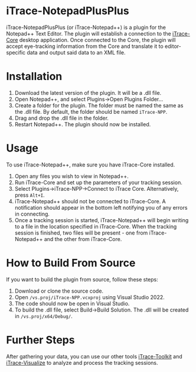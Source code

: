 # iTrace-NotepadPlusPlus
iTrace-NotepadPlusPlus (or iTrace-Notepad++) is a plugin for the Notepad++ Text Editor. The plugin will establish a connection to the [iTrace-Core](https://github.com/iTrace-Dev/iTrace-Core) desktop application. Once connected to the Core, the plugin will accept eye-tracking information from the Core and translate it to editor-specific data and output said data to an XML file.

# Installation
1. Download the latest version of the plugin. It will be a .dll file.
2. Open Notepad++, and select Plugins->Open Plugins Folder...
3. Create a folder for the plugin. The folder must be named the same as the .dll file. By default, the folder should be named `iTrace-NPP`.
4. Drag and drop the .dll file in the folder.
5. Restart Notepad++. The plugin should now be installed.

# Usage
To use iTrace-Notepad++, make sure you have iTrace-Core installed.
1. Open any files you wish to view in Notepad++.
2. Run iTrace-Core and set up the parameters of your tracking session.
3. Select Plugins->iTrace-NPP->Connect to iTrace Core. Alternatively, press `Alt+I`.
4. iTrace-Notepad++ should not be connected to iTrace-Core. A notification should appear in the bottom left notifying you of any errors in connecting.
5. Once a tracking session is started, iTrace-Notepad++ will begin writing to a file in the location specified in iTrace-Core. When the tracking session is finished, two files will be present - one from iTrace-Notepad++ and the other from iTrace-Core.

# How to Build From Source
If you want to build the plugin from source, follow these steps:
1. Download or clone the source code.
2. Open `/vs.proj/iTrace-NPP.vcxproj` using Visual Studio 2022.
3. The code should now be open in Visual Studio.
4. To build the .dll file, select Build->Build Solution. The .dll will be created in `/vs.proj/x64/Debug/`.

# Further Steps
After gathering your data, you can use our other tools [iTrace-Toolkit](https://github.com/iTrace-Dev/iTrace-Toolkit) and [iTrace-Visualize](https://github.com/iTrace-Dev/iTrace-Visualize) to analyze and process the tracking sessions.
